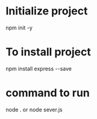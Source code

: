 # Initialize project
 npm init -y
 # To install project
 npm install express --save
 # command to run
 node . or node sever.js